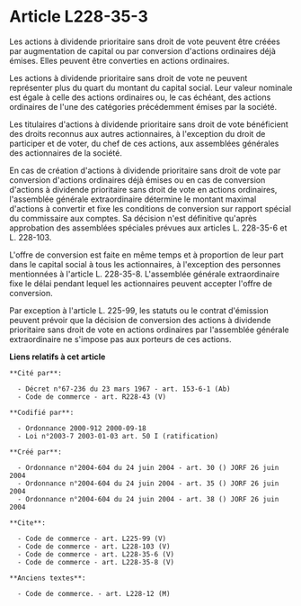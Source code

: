 # Article L228-35-3

Les actions à dividende prioritaire sans droit de vote peuvent être créées par augmentation de capital ou par conversion
d'actions ordinaires déjà émises. Elles peuvent être converties en actions ordinaires. 

Les actions à dividende prioritaire sans droit de vote ne peuvent représenter plus du quart du montant du capital social.
Leur valeur nominale est égale à celle des actions ordinaires ou, le cas échéant, des actions ordinaires de l'une des
catégories précédemment émises par la société. 

Les titulaires d'actions à dividende prioritaire sans droit de vote bénéficient des droits reconnus aux autres actionnaires,
à l'exception du droit de participer et de voter, du chef de ces actions, aux assemblées générales des actionnaires de la
société. 

En cas de création d'actions à dividende prioritaire sans droit de vote par conversion d'actions ordinaires déjà émises ou en
cas de conversion d'actions à dividende prioritaire sans droit de vote en actions ordinaires, l'assemblée générale
extraordinaire détermine le montant maximal d'actions à convertir et fixe les conditions de conversion sur rapport spécial du
commissaire aux comptes. Sa décision n'est définitive qu'après approbation des assemblées spéciales prévues aux articles L.
228-35-6 et L. 228-103. 

L'offre de conversion est faite en même temps et à proportion de leur part dans le capital social à tous les actionnaires, à
l'exception des personnes mentionnées à l'article L. 228-35-8. L'assemblée générale extraordinaire fixe le délai pendant
lequel les actionnaires peuvent accepter l'offre de conversion. 

Par exception à l'article L. 225-99, les statuts ou le contrat d'émission peuvent prévoir que la décision de conversion des
actions à dividende prioritaire sans droit de vote en actions ordinaires par l'assemblée générale extraordinaire ne s'impose
pas aux porteurs de ces actions.

**Liens relatifs à cet article**

	**Cité par**:

	  - Décret n°67-236 du 23 mars 1967 - art. 153-6-1 (Ab)
	  - Code de commerce - art. R228-43 (V)

	**Codifié par**:

	  - Ordonnance 2000-912 2000-09-18
	  - Loi n°2003-7 2003-01-03 art. 50 I (ratification)

	**Créé par**:

	  - Ordonnance n°2004-604 du 24 juin 2004 - art. 30 () JORF 26 juin 2004
	  - Ordonnance n°2004-604 du 24 juin 2004 - art. 35 () JORF 26 juin 2004
	  - Ordonnance n°2004-604 du 24 juin 2004 - art. 38 () JORF 26 juin 2004

	**Cite**:

	  - Code de commerce - art. L225-99 (V)
	  - Code de commerce - art. L228-103 (V)
	  - Code de commerce - art. L228-35-6 (V)
	  - Code de commerce - art. L228-35-8 (V)

	**Anciens textes**:

	  - Code de commerce. - art. L228-12 (M)

